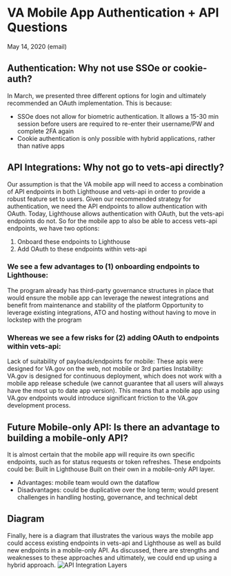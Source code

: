 # VA Mobile App Authentication + API Questions

May 14, 2020 (email)

## Authentication: Why not use SSOe or cookie-auth?
In March, we presented three different options for login and ultimately recommended an OAuth implementation. This is because:
- SSOe does not allow for biometric authentication. It allows a 15-30 min session before users are required to re-enter their username/PW and complete 2FA again
- Cookie authentication is only possible with hybrid applications, rather than native apps

## API Integrations: Why not go to vets-api directly? 
Our assumption is that the VA mobile app will need to access a combination of API endpoints in both Lighthouse and vets-api in order to provide a robust feature set to users. Given our recommended strategy for authentication, we need the API endpoints to allow authentication with OAuth.
Today, Lighthouse allows authentication with OAuth, but the vets-api endpoints do not.  So for the mobile app to also be able to access vets-api endpoints, we have two options:

1. Onboard these endpoints to Lighthouse
2. Add OAuth to these endpoints within vets-api

### We see a few advantages to (1) onboarding endpoints to Lighthouse:
The program already has third-party governance structures in place that would ensure the mobile app can leverage the newest integrations and benefit from maintenance and stability of the platform
Opportunity to leverage existing integrations, ATO and hosting without having to move in lockstep with the program

### Whereas we see a few risks for (2) adding OAuth to endpoints within vets-api:
Lack of suitability of payloads/endpoints for mobile: These apis were designed for VA.gov on the web, not mobile or 3rd parties
Instability: VA.gov is designed for continuous deployment, which does not work with a mobile app release schedule (we cannot guarantee that all users will always have the most up to date app version). This means that a mobile app using VA.gov endpoints would introduce significant friction to the VA.gov development process.


## Future Mobile-only API: Is there an advantage to building a mobile-only API?
It is almost certain that the mobile app will require its own specific endpoints, such as for status requests or token refreshes. These endpoints could be:
Built in Lighthouse 
Built on their own in a mobile-only API layer. 
- Advantages: mobile team would own the dataflow
- Disadvantages: could be duplicative over the long term; would present challenges in handling hosting, governance, and technical debt

## Diagram
Finally, here is a diagram that illustrates the various ways the mobile app could access existing endpoints in vets-api and Lighthouse as well as build new endpoints in a mobile-only API. As discussed, there are strengths and weaknesses to these approaches and ultimately, we could end up using a hybrid approach.
![API Integration Layers](https://user-images.githubusercontent.com/58053619/81984919-221edf80-95fb-11ea-8f0b-cafdd68f41cf.png)



